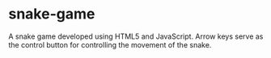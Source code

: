 # snake-game
A snake game developed using HTML5 and JavaScript. Arrow keys serve as the control button for controlling the movement of the snake.
